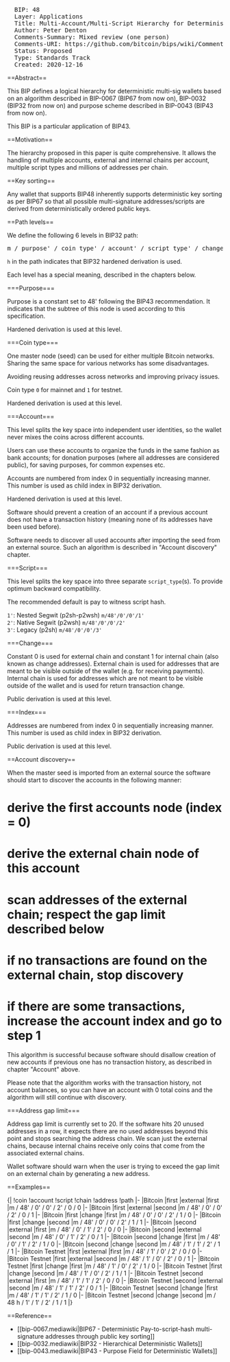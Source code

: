 <pre>
  BIP: 48
  Layer: Applications
  Title: Multi-Account/Multi-Script Hierarchy for Deterministic Multi Signature Wallets
  Author: Peter Denton <dentondevelopment@protonmail.com>
  Comments-Summary: Mixed review (one person)
  Comments-URI: https://github.com/bitcoin/bips/wiki/Comments:BIP-0048
  Status: Proposed
  Type: Standards Track
  Created: 2020-12-16
</pre>

==Abstract==

This BIP defines a logical hierarchy for deterministic multi-sig wallets based on an algorithm
described in BIP-0067 (BIP67 from now on), BIP-0032 (BIP32 from now on) and purpose scheme described in
BIP-0043 (BIP43 from now on).

This BIP is a particular application of BIP43.

==Motivation==

The hierarchy proposed in this paper is quite comprehensive. It allows the handling of
multiple accounts, external and internal chains per account, multiple script types and
millions of addresses per chain.

==Key sorting==

Any wallet that supports BIP48 inherently supports deterministic key sorting as per BIP67 so that all possible
multi-signature addresses/scripts are derived from deterministically ordered public keys.

==Path levels==

We define the following 6 levels in BIP32 path:

<pre>
m / purpose' / coin_type' / account' / script_type' / change / address_index
</pre>

`h` in the path indicates that BIP32 hardened derivation is used.

Each level has a special meaning, described in the chapters below.

===Purpose===

Purpose is a constant set to 48' following the BIP43 recommendation.
It indicates that the subtree of this node is used according to this specification.

Hardened derivation is used at this level.

===Coin type===

One master node (seed) can be used for either multiple Bitcoin networks.
Sharing the same space for various networks has some disadvantages.

Avoiding reusing addresses across networks and improving privacy issues.

Coin type `0` for mainnet and `1` for testnet.

Hardened derivation is used at this level.

===Account===

This level splits the key space into independent user identities,
so the wallet never mixes the coins across different accounts.

Users can use these accounts to organize the funds in the same
fashion as bank accounts; for donation purposes (where all
addresses are considered public), for saving purposes,
for common expenses etc.

Accounts are numbered from index 0 in sequentially increasing manner.
This number is used as child index in BIP32 derivation.

Hardened derivation is used at this level.

Software should prevent a creation of an account if a previous account does not
have a transaction history (meaning none of its addresses have been used before).

Software needs to discover all used accounts after importing the seed from
an external source. Such an algorithm is described in "Account discovery" chapter.

===Script===

This level splits the key space into three separate `script_type`(s). To provide
optimum backward compatibility.

The recommended default is pay to witness script hash.

`1'`: Nested Segwit (p2sh-p2wsh) `m/48'/0'/0'/1'`</br>
`2'`: Native Segwit (p2wsh) `m/48'/0'/0'/2'`</br>
`3'`: Legacy (p2sh) `m/48'/0'/0'/3'`</br>

===Change===

Constant 0 is used for external chain and constant 1 for internal chain (also
known as change addresses). External chain is used for addresses that are meant
to be visible outside of the wallet (e.g. for receiving payments). Internal
chain is used for addresses which are not meant to be visible outside of the
wallet and is used for return transaction change.

Public derivation is used at this level.

===Index===

Addresses are numbered from index 0 in sequentially increasing manner.
This number is used as child index in BIP32 derivation.

Public derivation is used at this level.

==Account discovery==

When the master seed is imported from an external source the software should
start to discover the accounts in the following manner:

# derive the first accounts node (index = 0)
# derive the external chain node of this account
# scan addresses of the external chain; respect the gap limit described below
# if no transactions are found on the external chain, stop discovery
# if there are some transactions, increase the account index and go to step 1

This algorithm is successful because software should disallow creation of new
accounts if previous one has no transaction history, as described in chapter
"Account" above.

Please note that the algorithm works with the transaction history, not account
balances, so you can have an account with 0 total coins and the algorithm will
still continue with discovery.

===Address gap limit===

Address gap limit is currently set to 20. If the software hits 20 unused
addresses in a row, it expects there are no used addresses beyond this point
and stops searching the address chain. We scan just the external chains, because
internal chains receive only coins that come from the associated external chains.

Wallet software should warn when the user is trying to exceed the gap limit on
an external chain by generating a new address.

==Examples==

{|
!coin
!account
!script
!chain
!address
!path
|-
|Bitcoin
|first
|external
|first
|m / 48' / 0' / 0' / 2' / 0 / 0
|-
|Bitcoin
|first
|external
|second
|m / 48' / 0' / 0' / 2' / 0 / 1
|-
|Bitcoin
|first
|change
|first
|m / 48' / 0' / 0' / 2' / 1 / 0
|-
|Bitcoin
|first
|change
|second
|m / 48' / 0' / 0' / 2' / 1 / 1
|-
|Bitcoin
|second
|external
|first
|m / 48' / 0' / 1' / 2' / 0 / 0
|-
|Bitcoin
|second
|external
|second
|m / 48' / 0' / 1' / 2' / 0 / 1
|-
|Bitcoin
|second
|change
|first
|m / 48' / 0' / 1' / 2' / 1 / 0
|-
|Bitcoin
|second
|change
|second
|m / 48' / 1' / 1' / 2' / 1 / 1
|-
|Bitcoin Testnet
|first
|external
|first
|m / 48' / 1' / 0' / 2' / 0 / 0
|-
|Bitcoin Testnet
|first
|external
|second
|m / 48' / 1' / 0' / 2' / 0 / 1
|-
|Bitcoin Testnet
|first
|change
|first
|m / 48' / 1' / 0' / 2' / 1 / 0
|-
|Bitcoin Testnet
|first
|change
|second
|m / 48' / 1' / 0' / 2' / 1 / 1
|-
|Bitcoin Testnet
|second
|external
|first
|m / 48' / 1' / 1' / 2' / 0 / 0
|-
|Bitcoin Testnet
|second
|external
|second
|m / 48' / 1' / 1' / 2' / 0 / 1
|-
|Bitcoin Testnet
|second
|change
|first
|m / 48' / 1' / 1' / 2' / 1 / 0
|-
|Bitcoin Testnet
|second
|change
|second
|m / 48 h / 1' / 1' / 2' / 1 / 1
|}

==Reference==

* [[bip-0067.mediawiki|BIP67 - Deterministic Pay-to-script-hash multi-signature addresses through public key sorting]]
* [[bip-0032.mediawiki|BIP32 - Hierarchical Deterministic Wallets]]
* [[bip-0043.mediawiki|BIP43 - Purpose Field for Deterministic Wallets]]
